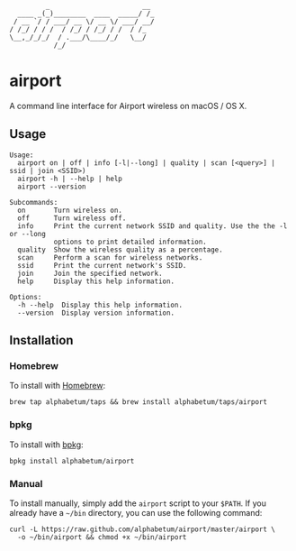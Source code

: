              _                       __
      ____ _(_)________  ____  _____/ /_
     / __ `/ / ___/ __ \/ __ \/ ___/ __/
    / /_/ / / /  / /_/ / /_/ / /  / /_
    \__,_/_/_/  / .___/\____/_/   \__/
               /_/

# airport

A command line interface for Airport wireless on macOS / OS X.

## Usage

```
Usage:
  airport on | off | info [-l|--long] | quality | scan [<query>] | ssid | join <SSID>)
  airport -h | --help | help
  airport --version

Subcommands:
  on       Turn wireless on.
  off      Turn wireless off.
  info     Print the current network SSID and quality. Use the the -l or --long
           options to print detailed information.
  quality  Show the wireless quality as a percentage.
  scan     Perform a scan for wireless networks.
  ssid     Print the current network's SSID.
  join     Join the specified network.
  help     Display this help information.

Options:
  -h --help  Display this help information.
  --version  Display version information.
```

## Installation

### Homebrew

To install with [Homebrew](http://brew.sh/):

    brew tap alphabetum/taps && brew install alphabetum/taps/airport

### bpkg

To install with [bpkg](http://www.bpkg.io/):

    bpkg install alphabetum/airport

### Manual

To install manually, simply add the `airport` script to your `$PATH`. If
you already have a `~/bin` directory, you can use the following command:

    curl -L https://raw.github.com/alphabetum/airport/master/airport \
      -o ~/bin/airport && chmod +x ~/bin/airport
